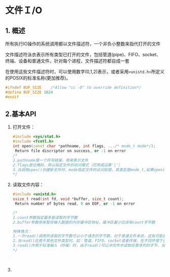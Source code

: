 # 文件Ｉ/O

## 1. 概述

所有执行IO操作的系统调用都以文件描述符，一个非负小整数来指代打开的文件

文件描述符泳衣表示所有类型已打开的文件，包括管道(pipe)、FIFO、socket、终端、设备和普通文件，针对每个进程，文件描述符都自成一套

在使用这些文件描述符时，可以使用数字(0,1,2)表示，或者采用```<unistd.h>```所定义的POSIX的标准名称(更加推荐)。

```c++
#ifndef BUF_SIZE    /*Allow "cc -D" to override definition*/
#define BUF_SIZE 1024
#endif
```

## 2.基本API

1. 打开文件：

   ```c++
   #include <sys/stat.h>
   #include <fcntl.h>
   int open(const char *pathname, int flags, .../* mode_t mode*/);
   	Return file discriptor on success, or -1 on error
   /*
   1.pathname是一个符号链接，用来表示文件
   2.flags是位掩码，用以指定文件的访问模式（可用或运算'|'）
   3.当调用open()创建新文件时，mode指定文件的访问权限，其类型是mode_t,如果open()并未指定O_CREAT标志，则可以省略mode参数
   */
   ```



2. 读取文件内容：

   ```c++
   #include <unistd.h>
   ssize_t read(int fd, void *buffer, size_t count);
   	Return number of bytes read, 0 on EOF, or -1 on error

   /*
   1.count参数指定最多能读取的字节数
   2.buffer参数用来暂存输入数据的内存缓冲区地址，缓冲区最少应该有count字节数

   特殊情况：
   1.一次read()调用所读取的字节数可以小于请求的字节数，对于普通文件来说，这有可能是因为当前读取的位置靠近文件尾部
   2.当read()应用于其他文件类型时，如：管道、FIFO、socket或者终端，在不同环境下也会出现read()调用读取的字节数大小小于请求的字节数的情况。例如，默认情况下从终端读取字符，一遇到换行符（\n），read()调用就会结束。
   3.read()作用于标准输入（终端）时，由于read()可以冲文件中读取任意序列的字节，当输入信息不是文本信息时，如二进制整数或者二进制形式的C语言数据结构，read()将无法区分，故而无法遵从C语言对于字符串处理的约定，在字符串尾部追加标识字符串结束的空字符。此时需要显示的人为加入。
   */
   ```

   ​

3. ​